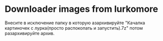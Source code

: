 # Downloader images from lurkomore

Внесите в исключение папку в которую азархивируйте "Качалка картиночек с лурка(просто распокопать и запустить).7z" потом разархивируйте архив.